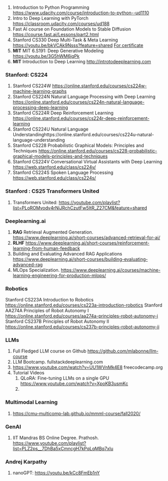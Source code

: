 
1. Introduction to Python Programming https://www.udacity.com/course/introduction-to-python--ud1110
2. Intro to Deep Learning with PyTorch https://classroom.udacity.com/courses/ud188
3. Fast AI course on Foundation Models to Stable Diffusion https://course.fast.ai/Lessons/part2.html
4. Stanford CS330 Deep Multi-Task & Meta Learning https://youtu.be/bkVCAk9Nsss?feature=shared [For certificate](https://online.stanford.edu/courses/cs330-deep-multi-task-and-meta-learning)
5. **MIT** MIT 6.S191: Deep Generative Modeling https://youtu.be/3G5hWM6jqPk
6. **MIT** Introduction to Deep Learning http://introtodeeplearning.com

### Stanford: CS224

1. Stanford CS224W https://online.stanford.edu/courses/cs224w-machine-learning-graphs
2. Stanford CS224N Natural Language Processing with Deep Learning https://online.stanford.edu/courses/cs224n-natural-language-processing-deep-learning
3. Stanford CS224R Deep Reinforcement Learning https://online.stanford.edu/courses/cs224r-deep-reinforcement-learning
4. Stanford CS224U Natural Language Understandinghttps://online.stanford.edu/courses/cs224u-natural-language-understanding
5. Stanford CS228 Probabilistic Graphical Models: Principles and Techniques https://online.stanford.edu/courses/cs228-probabilistic-graphical-models-principles-and-techniques
6. Stanford CS224V Conversational Virtual Assistants with Deep Learning https://web.stanford.edu/class/cs224v/
7. Stanford CS224S Spoken Language Processing https://web.stanford.edu/class/cs224s/

### Stanford : CS25 Transformers United
1. Transformers United: https://youtube.com/playlist?list=PLoROMvodv4rNiJRchCzutFw5ItR_Z27CM&feature=shared

### Deeplearning.ai
1. **RAG** Retrieval Augmented Generation. https://www.deeplearning.ai/short-courses/advanced-retrieval-for-ai/
2. **RLHF** https://www.deeplearning.ai/short-courses/reinforcement-learning-from-human-feedback
3. Building and Evaluating Advanced RAG Applications https://www.deeplearning.ai/short-courses/building-evaluating-advanced-rag
4. MLOps Specialization. https://www.deeplearning.ai/courses/machine-learning-engineering-for-production-mlops/

### Robotics 
Stanford CS223A Introduction to Robotics https://online.stanford.edu/courses/cs223a-introduction-robotics
Stanford AA274A Principles of Robot Autonomy I https://online.stanford.edu/courses/aa274a-principles-robot-autonomy-i
Stanford CS237B Principles of Robot Autonomy II https://online.stanford.edu/courses/cs237b-principles-robot-autonomy-ii

### LLMs
1. Full Fledged LLM course on Github https://github.com/mlabonne/llm-course
2. LLM Bootcamp. fullstackdeeplearning.com
3. https://www.youtube.com/watch?v=UU1WVnMk4E8 freecodecamp.org
4. Tutorial Videos 
	1. QLoRA: Fine-tuning LLMs on a single GPU https://www.youtube.com/watch?v=XpoKB3usmKc
	2. 

### Multimodal Learning
1. https://cmu-multicomp-lab.github.io/mmml-course/fall2020/

### GenAI 
1. IIT Mandras BS Online Degree. Prathosh. https://www.youtube.com/playlist?list=PLZ2ps__7DhBa5xCmncgH7kPqLqMBq7xlu

### Andrej Karpathy
1. nanoGPT: https://youtu.be/kCc8FmEb1nY 

